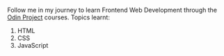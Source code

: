 Follow me in my journey to learn Frontend Web Development through the [Odin Project](https://www.theodinproject.com/) courses. Topics learnt:
1. HTML
2. CSS
3. JavaScript

